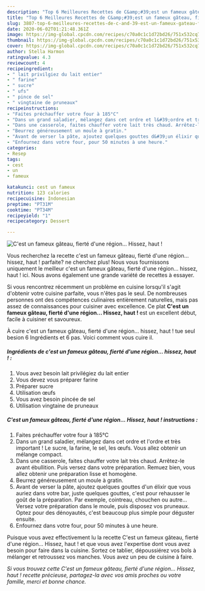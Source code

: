 ```yaml
---
description: "Top 6 Meilleures Recettes de C&amp;#39;est un fameux gâteau, fierté d&amp;#39;une région... Hissez, haut !"
title: "Top 6 Meilleures Recettes de C&amp;#39;est un fameux gâteau, fierté d&amp;#39;une région... Hissez, haut !"
slug: 3807-top-6-meilleures-recettes-de-c-and-39-est-un-fameux-gateau-fierte-d-and-39-une-region-hissez-haut
date: 2020-06-02T01:21:48.361Z
image: https://img-global.cpcdn.com/recipes/c70a0c1c1d72bd26/751x532cq70/cest-un-fameux-gateau-fierte-dune-region-hissez-haut-photo-principale-de-la-recette.jpg
thumbnail: https://img-global.cpcdn.com/recipes/c70a0c1c1d72bd26/751x532cq70/cest-un-fameux-gateau-fierte-dune-region-hissez-haut-photo-principale-de-la-recette.jpg
cover: https://img-global.cpcdn.com/recipes/c70a0c1c1d72bd26/751x532cq70/cest-un-fameux-gateau-fierte-dune-region-hissez-haut-photo-principale-de-la-recette.jpg
author: Stella Harmon
ratingvalue: 4.3
reviewcount: 4
recipeingredient:
- " lait privilgiez du lait entier"
- " farine"
- " sucre"
- " ufs"
- " pince de sel"
- " vingtaine de pruneaux"
recipeinstructions:
- "Faites préchauffer votre four à 185°C"
- "Dans un grand saladier, mélangez dans cet ordre et l&#39;ordre et très important ! Le sucre, la farine, le sel, les œufs. Vous allez obtenir un mélange compact."
- "Dans une casserole, faites chauffer votre lait très chaud. Arrêtez-le avant ébullition. Puis versez dans votre préparation. Remuez bien, vous allez obtenir une préparation lisse et homogène."
- "Beurrez généreusement un moule à gratin."
- "Avant de verser la pâte, ajoutez quelques gouttes d&#39;un élixir que vous auriez dans votre bar, juste quelques gouttes, c&#39;est pour rehausser le goût de la préparation. Par exemple, cointreau, chouchen ou autre... Versez votre préparation dans le moule, puis disposez vos pruneaux. Optez pour des dénoyautés, c&#39;est beaucoup plus simple pour déguster ensuite."
- "Enfournez dans votre four, pour 50 minutes à une heure."
categories:
- Resep
tags:
- cest
- un
- fameux

katakunci: cest un fameux 
nutrition: 123 calories
recipecuisine: Indonesian
preptime: "PT31M"
cooktime: "PT34M"
recipeyield: "1"
recipecategory: Dessert

---
```



![C&#39;est un fameux gâteau, fierté d&#39;une région... Hissez, haut !](https://img-global.cpcdn.com/recipes/c70a0c1c1d72bd26/751x532cq70/cest-un-fameux-gateau-fierte-dune-region-hissez-haut-photo-principale-de-la-recette.jpg)

Vous recherchez la recette c&#39;est un fameux gâteau, fierté d&#39;une région... hissez, haut ! parfaite? ne cherchez plus! Nous vous fournissons uniquement le meilleur c&#39;est un fameux gâteau, fierté d&#39;une région... hissez, haut ! ici. Nous avons également une grande variété de recettes à essayer.

Si vous rencontrez récemment un problème en cuisine lorsqu'il s'agit d'obtenir votre cuisine parfaite, vous n'êtes pas le seul. De nombreuses personnes ont des compétences culinaires entièrement naturelles, mais pas assez de connaissances pour cuisiner avec excellence. Ce plat <strong> C&#39;est un fameux gâteau, fierté d&#39;une région... Hissez, haut ! </strong> est un excellent début, facile à cuisiner et savoureux.

<!--inarticleads1-->

À cuire c&#39;est un fameux gâteau, fierté d&#39;une région... hissez, haut ! tue seul besion 6 Ingrédients et 6 pas. Voici comment vous cuire il.

##### Ingrédients de c&#39;est un fameux gâteau, fierté d&#39;une région... hissez, haut ! :

1. Vous avez besoin  lait privilégiez du lait entier
1. Vous devez vous préparer  farine
1. Préparer  sucre
1. Utilisation  œufs
1. Vous avez besoin  pincée de sel
1. Utilisation  vingtaine de pruneaux




<!--inarticleads2-->

##### C&#39;est un fameux gâteau, fierté d&#39;une région... Hissez, haut ! instructions :

1. Faites préchauffer votre four à 185°C
1. Dans un grand saladier, mélangez dans cet ordre et l&#39;ordre et très important ! Le sucre, la farine, le sel, les œufs. Vous allez obtenir un mélange compact.
1. Dans une casserole, faites chauffer votre lait très chaud. Arrêtez-le avant ébullition. Puis versez dans votre préparation. Remuez bien, vous allez obtenir une préparation lisse et homogène.
1. Beurrez généreusement un moule à gratin.
1. Avant de verser la pâte, ajoutez quelques gouttes d&#39;un élixir que vous auriez dans votre bar, juste quelques gouttes, c&#39;est pour rehausser le goût de la préparation. Par exemple, cointreau, chouchen ou autre... Versez votre préparation dans le moule, puis disposez vos pruneaux. Optez pour des dénoyautés, c&#39;est beaucoup plus simple pour déguster ensuite.
1. Enfournez dans votre four, pour 50 minutes à une heure.




<!--inarticleads1-->

<p>
Puisque vous avez effectivement lu la recette C&#39;est un fameux gâteau, fierté d&#39;une région... Hissez, haut ! et que vous avez l'expertise dont vous avez besoin pour faire dans la cuisine. Sortez ce tablier, dépoussiérez vos bols à mélanger et retroussez vos manches. Vous avez un peu de cuisine à faire.
</p>

<p>
<i>Si vous trouvez cette C&#39;est un fameux gâteau, fierté d&#39;une région... Hissez, haut ! recette précieuse, partagez-la avec vos amis proches ou votre famille, merci et bonne chance.</i>
</p>
